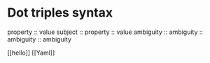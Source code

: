 # Dot triples syntax

property :: value
subject :: property :: value
ambiguity :: ambiguity :: ambiguity :: ambiguity

[[hello]] [[Yaml]]
